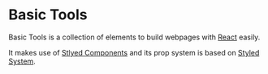 
# Basic Tools

Basic Tools is a collection of elements to build webpages with [React](www.reactjs.org) easily.

It makes use of [Stlyed Components](https://styled-components.com/) and its prop system is based on [Styled System](https://styled-system.com/).
